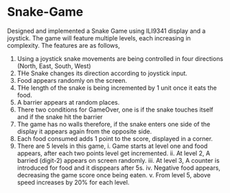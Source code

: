 # Snake-Game
Designed and implemented a Snake Game using ILI9341 display and a joystick. The game will feature multiple levels, each increasing in complexity. The features are as follows,
1. Using a joystick snake movements are being controlled in four directions (North, East, South, West)
2. THe Snake changes its direction according to joystick input.
3. Food appears randomly on the screen.
4. THe length of the snake is being incremented by 1 unit once it eats the food.
5. A barrier appears at random places.
6. There two conditions for GameOver, one is if the snake touches itself and if the snake hit the barrier
7. The game has no walls therefore, if the snake enters one side of the display it appears again from the opposite side.
8. Each food consumed adds 1 point to the score, displayed in a corner.
9. There are 5 levels in this game,
    i. Game starts at level one and food appears, after each two points level get incremented.
   ii. At level 2, A barried (digit-2) appears on screen randomly.
  iii. At level 3, A counter is introduced for food and it disppears after 5s.
   iv. Negative food appears, decreasing the game score once being eaten.
    v. From level 5, above speed increases by 20% for each level. 
   
